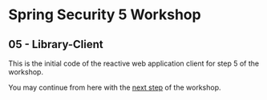 # Spring Security 5 Workshop

## 05 - Library-Client

This is the initial code of the reactive web application client for step 5 of the workshop.

You may continue from here with the [next step](https://andifalk.github.io/spring-security-5-workshop/#_step_5_oauth2_login_client) of the workshop.

